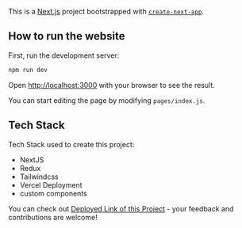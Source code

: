 This is a [Next.js](https://nextjs.org/) project bootstrapped with [`create-next-app`](https://github.com/vercel/next.js/tree/canary/packages/create-next-app).

## How to run the website

First, run the development server:

```bash
npm run dev
```

Open [http://localhost:3000](http://localhost:3000) with your browser to see the result.

You can start editing the page by modifying `pages/index.js`.

## Tech Stack

Tech Stack used to create this project:

- NextJS
- Redux
- Tailwindcss
- Vercel Deployment
- custom components

You can check out [Deployed Link of this Project](https://project-assignment-umber.vercel.app/) - your feedback and contributions are welcome!
